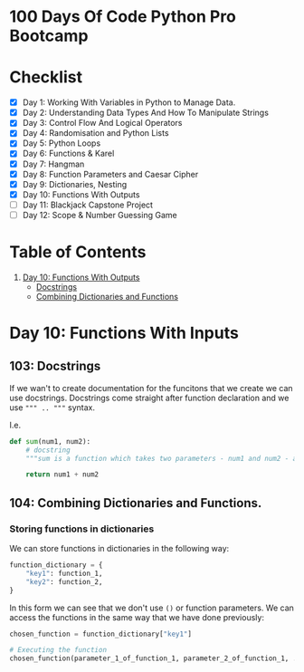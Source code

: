 # 100 Days Of Code Python Pro Bootcamp

# Checklist
- [x] Day 1: Working With Variables in Python to Manage Data.
- [x] Day 2: Understanding Data Types And How To Manipulate Strings
- [x] Day 3: Control Flow And Logical Operators
- [x] Day 4: Randomisation and Python Lists
- [x] Day 5: Python Loops
- [x] Day 6: Functions & Karel
- [x] Day 7: Hangman
- [x] Day 8: Function Parameters and Caesar Cipher
- [x] Day 9: Dictionaries, Nesting
- [x] Day 10: Functions With Outputs
- [ ] Day 11: Blackjack Capstone Project
- [ ] Day 12: Scope & Number Guessing Game

# Table of Contents

1. [Day 10: Functions With Outputs](#day-10-functions-with-inputs)
    - [Docstrings](#103-docstrings)
    - [Combining Dictionaries and Functions](#104-combining-dictionaries-and-functions)

# Day 10: Functions With Inputs

## 103: Docstrings
If we wan't to create documentation for the funcitons that we create we can use docstrings. 
Docstrings come straight after function declaration and we use `""" .. """` syntax.

I.e. 
```python
def sum(num1, num2):
    # docstring
    """sum is a function which takes two parameters - num1 and num2 - and returns the sum of both"""

    return num1 + num2
```

## 104: Combining Dictionaries and Functions.

### Storing functions in dictionaries
We can store functions in dictionaries in the following way:

```python
function_dictionary = {
    "key1": function_1,
    "key2": function_2,
}
```

In this form we can see that we don't use `()` or function parameters. We can access the functions in the same way that we have done previously:

```python
chosen_function = function_dictionary["key1"]

# Executing the function
chosen_function(parameter_1_of_function_1, parameter_2_of_function_1, ...)
```


